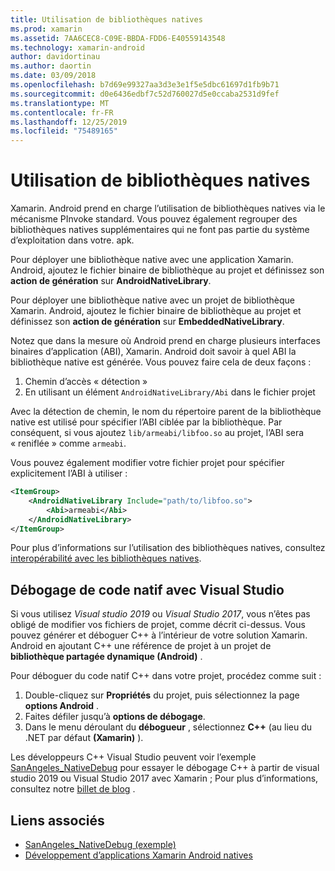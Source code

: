 ```yaml
---
title: Utilisation de bibliothèques natives
ms.prod: xamarin
ms.assetid: 7AA6CEC8-C09E-BBDA-FDD6-E40559143548
ms.technology: xamarin-android
author: davidortinau
ms.author: daortin
ms.date: 03/09/2018
ms.openlocfilehash: b7d69e99327aa3d3e3e1f5e5dbc61697d1fb9b71
ms.sourcegitcommit: d0e6436edbf7c52d760027d5e0ccaba2531d9fef
ms.translationtype: MT
ms.contentlocale: fr-FR
ms.lasthandoff: 12/25/2019
ms.locfileid: "75489165"
---
```

# <a name="using-native-libraries"></a>Utilisation de bibliothèques natives

Xamarin. Android prend en charge l’utilisation de bibliothèques natives via le mécanisme PInvoke standard. Vous pouvez également regrouper des bibliothèques natives supplémentaires qui ne font pas partie du système d’exploitation dans votre. apk.

Pour déployer une bibliothèque native avec une application Xamarin. Android, ajoutez le fichier binaire de bibliothèque au projet et définissez son **action de génération** sur **AndroidNativeLibrary**.

Pour déployer une bibliothèque native avec un projet de bibliothèque Xamarin. Android, ajoutez le fichier binaire de bibliothèque au projet et définissez son **action de génération** sur **EmbeddedNativeLibrary**.

Notez que dans la mesure où Android prend en charge plusieurs interfaces binaires d’application (ABI), Xamarin. Android doit savoir à quel ABI la bibliothèque native est générée.
Vous pouvez faire cela de deux façons :

1. Chemin d’accès « détection »
1. En utilisant un élément `AndroidNativeLibrary/Abi` dans le fichier projet

Avec la détection de chemin, le nom du répertoire parent de la bibliothèque native est utilisé pour spécifier l’ABI ciblée par la bibliothèque. Par conséquent, si vous ajoutez `lib/armeabi/libfoo.so` au projet, l’ABI sera « reniflée » comme `armeabi`.

Vous pouvez également modifier votre fichier projet pour spécifier explicitement l’ABI à utiliser :

```xml
<ItemGroup>
    <AndroidNativeLibrary Include="path/to/libfoo.so">
        <Abi>armeabi</Abi>
    </AndroidNativeLibrary>
</ItemGroup>
```

Pour plus d’informations sur l’utilisation des bibliothèques natives, consultez [interopérabilité avec les bibliothèques natives](https://www.mono-project.com/docs/advanced/pinvoke/).

## <a name="debugging-native-code-with-visual-studio"></a>Débogage de code natif avec Visual Studio

Si vous utilisez *Visual studio 2019* ou *Visual Studio 2017*, vous n’êtes pas obligé de modifier vos fichiers de projet, comme décrit ci-dessus.
Vous pouvez générer et déboguer C++ à l’intérieur de votre solution Xamarin. Android en ajoutant C++ une référence de projet à un projet de **bibliothèque partagée dynamique (Android)** .

Pour déboguer du code natif C++ dans votre projet, procédez comme suit :

1. Double-cliquez sur **Propriétés** du projet, puis sélectionnez la page **options Android** .
2. Faites défiler jusqu’à **options de débogage**.
3. Dans le menu déroulant du **débogueur** , sélectionnez **C++** (au lieu du .NET par défaut **(Xamarin)** ).

Les développeurs C++ Visual Studio peuvent voir l’exemple [SanAngeles_NativeDebug](https://docs.microsoft.com/samples/xamarin/monodroid-samples/sanangeles-ndk) pour essayer le débogage C++ à partir de visual studio 2019 ou Visual Studio 2017 avec Xamarin ; Pour plus d’informations, consultez notre [billet de blog](https://blog.xamarin.com/build-and-debug-c-libraries-in-xamarin-android-apps-with-visual-studio-2015/) .

## <a name="related-links"></a>Liens associés

- [SanAngeles_NativeDebug (exemple)](https://docs.microsoft.com/samples/xamarin/monodroid-samples/sanangeles-ndk)
- [Développement d’applications Xamarin Android natives](https://blogs.msdn.microsoft.com/vcblog/2015/02/23/developing-xamarin-android-native-applications/)
